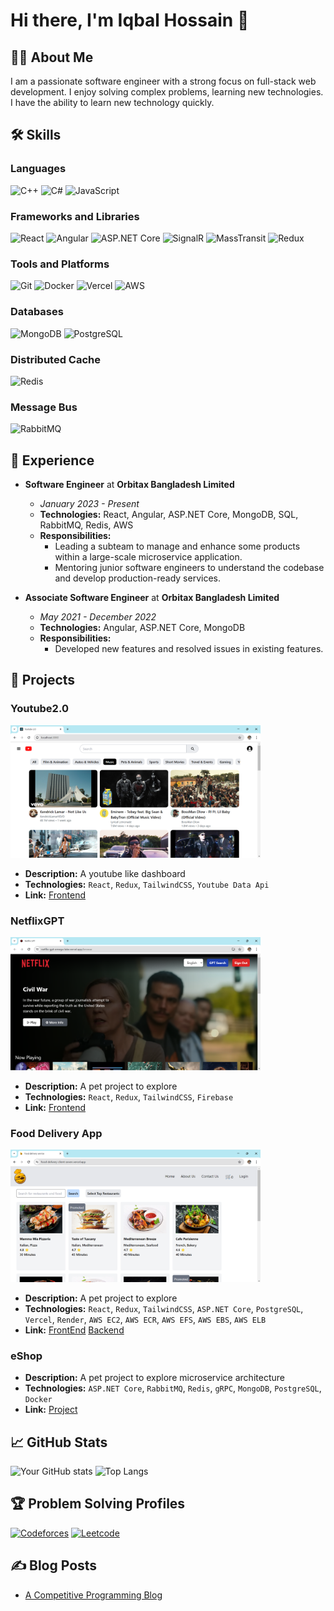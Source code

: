 # Hi there, I'm Iqbal Hossain 👋

## 👨‍💻 About Me

I am a passionate software engineer with a strong focus on full-stack web development. I enjoy solving complex problems, learning new technologies. I have the ability to learn new technology quickly.

## 🛠 Skills

### Languages

![C++](https://img.shields.io/badge/-C++-black?style=flat-square&logo=c%2B%2B)
![C#](https://img.shields.io/badge/-C%23-black?style=flat-square&logo=c-sharp)
![JavaScript](https://img.shields.io/badge/-JavaScript-black?style=flat-square&logo=javascript)

### Frameworks and Libraries

![React](https://img.shields.io/badge/-React-black?style=flat-square&logo=react)
![Angular](https://img.shields.io/badge/-Angular-black?style=flat-square&logo=angular)
![ASP.NET Core](https://img.shields.io/badge/-ASP.NET%20Core-black?style=flat-square&logo=dotnet)
![SignalR](https://img.shields.io/badge/-signalr-black?style=flat-square&logo=signalr)
![MassTransit](https://img.shields.io/badge/-masstransit-black?style=flat-square&logo=masstransit)
![Redux](https://img.shields.io/badge/-redux-black?style=flat-square&logo=redux)

### Tools and Platforms

![Git](https://img.shields.io/badge/-Git-black?style=flat-square&logo=git)
![Docker](https://img.shields.io/badge/-Docker-black?style=flat-square&logo=docker)
![Vercel](https://img.shields.io/badge/-vercel-black?style=flat-square&logo=vercel)
![AWS](https://img.shields.io/badge/-AWS-black?style=flat-square&logo=amazon-aws)

### Databases

![MongoDB](https://img.shields.io/badge/-MongoDB-black?style=flat-square&logo=mongodb)
![PostgreSQL](https://img.shields.io/badge/-PostgreSQL-black?style=flat-square&logo=postgresql)

### Distributed Cache

![Redis](https://img.shields.io/badge/-Redis-black?style=flat-square&logo=redis)

### Message Bus

![RabbitMQ](https://img.shields.io/badge/-RabbitMQ-black?style=flat-square&logo=rabbitmq)

## 💼 Experience

- **Software Engineer** at **Orbitax Bangladesh Limited**
  - _January 2023 - Present_
  - **Technologies:** React, Angular, ASP.NET Core, MongoDB, SQL, RabbitMQ, Redis, AWS
  - **Responsibilities:**
    - Leading a subteam to manage and enhance some products within a large-scale microservice application.
    - Mentoring junior software engineers to understand the codebase and develop production-ready services.

- **Associate Software Engineer** at **Orbitax Bangladesh Limited**
  - _May 2021 - December 2022_
  - **Technologies:** Angular, ASP.NET Core, MongoDB
  - **Responsibilities:**
    - Developed new features and resolved issues in existing features.

## 🚀 Projects

### Youtube2.0

[<img src="Assets/Youtube 2.0 thumbnail.png" alt="NetflixGPT" width="400"/>](https://www.youtube.com/watch?v=pSSa69t7xO0)

- **Description:** A youtube like dashboard
- **Technologies:** `React`, `Redux`, `TailwindCSS`, `Youtube Data Api`
- **Link:** [Frontend](https://github.com/Bappy38/Youtube2.0)

### NetflixGPT

[<img src="Assets/NetflixGPTAppBanner.png" alt="NetflixGPT" width="400"/>](https://youtu.be/U22TI48HmdA)

- **Description:** A pet project to explore
- **Technologies:** `React`, `Redux`, `TailwindCSS`, `Firebase`
- **Link:** [Frontend](https://github.com/Bappy38/Netflix-GPT)

### Food Delivery App

<img src="Assets/FoodDeliveryAppBanner.png" alt="NetflixGPT" width="400"/>

- **Description:** A pet project to explore
- **Technologies:** `React`, `Redux`, `TailwindCSS`, `ASP.NET Core`, `PostgreSQL`, `Vercel`, `Render`, `AWS EC2`, `AWS ECR`, `AWS EFS`, `AWS EBS`, `AWS ELB`
- **Link:** [FrontEnd](https://github.com/Bappy38/FoodDelivery-Client) [Backend](https://github.com/Bappy38/FoodDelivery-Backend)

### eShop

- **Description:** A pet project to explore microservice architecture
- **Technologies:** `ASP.NET Core`, `RabbitMQ`, `Redis`, `gRPC`, `MongoDB`, `PostgreSQL`, `Docker`
- **Link:** [Project](https://github.com/Bappy38/eShop)

## 📈 GitHub Stats

![Your GitHub stats](https://github-readme-stats.vercel.app/api?username=Bappy38&show_icons=true&theme=radical)
![Top Langs](https://github-readme-stats.vercel.app/api/top-langs/?username=Bappy38&layout=compact&theme=radical)

## 🏆 Problem Solving Profiles

[![Codeforces](https://img.shields.io/badge/-codeforces-gray?style=flat-square&logo=codeforces)](https://codeforces.com/profile/legendary_loser)
[![Leetcode](https://img.shields.io/badge/-leetcode-gray?style=flat-square&logo=leetcode)](https://codeforces.com/profile/legendary_loser)

## ✍️ Blog Posts

- [A Competitive Programming Blog](https://bappyscpworld.blogspot.com/)
